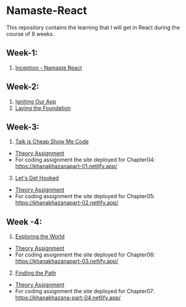 # Namaste-React
This repository contains the learning that I will get in React during the course of 8 weeks.


## Week-1: 
1. <a href="https://github.com/DvbyDt/Namaste-React/tree/main/Inception">Inception - Namaste React</a>


## Week-2:
1. <a href="https://github.com/DvbyDt/Namaste-React/tree/main/Igniting%20Our%20App">Igniting Our App</a>
2. <a href="https://github.com/DvbyDt/Namaste-React/tree/main/Laying%20the%20Foundation">Laying the Foundation</a>

## Week-3:
1. <a href="https://github.com/DvbyDt/Namaste-React/tree/main/Talk%20is%20Cheap%20Show%20Me%20Code">Talk is Cheap Show Me Code</a>
- <a href="https://github.com/DvbyDt/Namaste-React/blob/main/Talk%20is%20Cheap%20Show%20Me%20Code/Assignment.md">Theory Assignment</a> 
- For coding assignment the site deployed for Chapter04: https://khanakhazanapart-01.netlify.app/

2. <a href="https://github.com/DvbyDt/Namaste-React/tree/main/Let's%20Get%20Hooked">Let's Get Hooked</a>
- <a href="https://github.com/DvbyDt/Namaste-React/blob/Let's-get-Hooked/Let's%20Get%20Hooked/Assignment.md">Theory Assignment</a> 
- For coding assignment the site deployed for Chapter05: https://khanakhazanapart-02.netlify.app/

## Week -4:
1. <a href="https://github.com/DvbyDt/Namaste-React/tree/main/Exploring%20the%20World">Exploring the World</a>
- <a href="https://github.com/DvbyDt/Namaste-React/blob/Exploring-the-World/Exploring%20the%20World/Assignment.md">Theory Assignment</a> 
- For coding assignment the site deployed for Chapter06: https://khanakhazanapart-03.netlify.app/

2. <a href="https://github.com/DvbyDt/Namaste-React/tree/Finding-the-Path/Finding%20the%20Path">Finding the Path</a>
- <a href="https://github.com/DvbyDt/Namaste-React/tree/Finding-the-Path/Finding%20the%20Path/Assignment.md">Theory Assignment</a> 
- For coding assignment the site deployed for Chapter07: https://khanakhazana-part-04.netlify.app/

